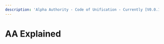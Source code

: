 ```yaml
---
description: 'Alpha Authority - Code of Unification - Currently [V0.0.13]'
---
```


# AA Explained


